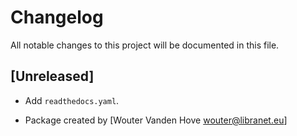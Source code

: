 # Changelog

All notable changes to this project will be documented in this file.

## [Unreleased]

- Add ``readthedocs.yaml``.

- Package created by [Wouter Vanden Hove <wouter@libranet.eu>]
